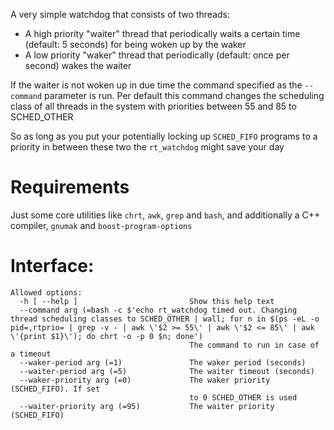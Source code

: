 A very simple watchdog that consists of two threads:

- A high priority "waiter" thread that periodically waits a certain time (default: 5 seconds) for being woken up by the waker
- A low priority "waker" thread that periodically (default: once per second) wakes the waiter

If the waiter is not woken up in due time the command specified as the `--command` parameter is run. Per default this command changes the scheduling class of all threads in the system with priorities between 55 and 85 to SCHED_OTHER

So as long as you put your potentially locking up `SCHED_FIFO` programs to a priority in between these two the `rt_watchdog` might save your day

# Requirements

Just some core utilities like `chrt`, `awk`, `grep` and `bash`, and additionally a C++ compiler, `gnumak` and `boost-program-options`

# Interface:

```console
Allowed options:
  -h [ --help ]                         Show this help text
  --command arg (=bash -c $'echo rt_watchdog timed out. Changing thread scheduling classes to SCHED_OTHER | wall; for n in $(ps -eL -o pid=,rtprio= | grep -v - | awk \'$2 >= 55\' | awk \'$2 <= 85\' | awk \'{print $1}\'); do chrt -o -p 0 $n; done')
                                        The command to run in case of a timeout
  --waker-period arg (=1)               The waker period (seconds)
  --waiter-period arg (=5)              The waiter timeout (seconds)
  --waker-priority arg (=0)             The waker priority (SCHED_FIFO). If set
                                        to 0 SCHED_OTHER is used
  --waiter-priority arg (=95)           The waiter priority (SCHED_FIFO)
```
